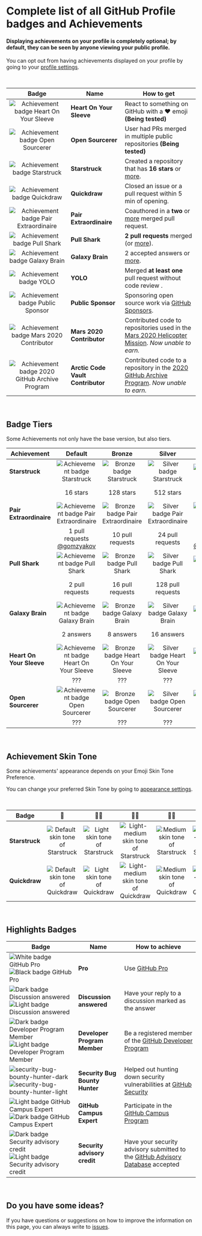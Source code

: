 # Complete list of all GitHub Profile badges and Achievements

#### Displaying achievements on your profile is completely optional; by default, they can be seen by anyone viewing your public profile.

You can opt out from having achievements displayed on your profile by going to your [profile settings](https://github.com/settings).

<br>

| Badge | Name | How to get                                                                                                                                                       |
| :---: | --- |------------------------------------------------------------------------------------------------------------------------------------------------------------------|
| ![Achievement badge Heart On Your Sleeve](https://github.githubassets.com/images/modules/profile/achievements/heart-on-your-sleeve-default.png) | **Heart On Your Sleeve** | React to something on GitHub with a ❤️ emoji **(Being tested)** |
| ![Achievement badge Open Sourcerer](https://github.githubassets.com/images/modules/profile/achievements/open-sourcerer-default.png) | **Open Sourcerer** | User had PRs merged in multiple public repositories **(Being tested)** |
| ![Achievement badge Starstruck](https://github.githubassets.com/images/modules/profile/achievements/starstruck-default.png) | **Starstruck** | Created a repository that has **16 stars** or [more](#badge-tiers).                                                                                              |
| ![Achievement badge Quickdraw](https://github.githubassets.com/images/modules/profile/achievements/quickdraw-default.png) | **Quickdraw** | Closed an issue or a pull request within 5 min of opening.                                                                                                       |
| ![Achievement badge Pair Extraordinaire](https://github.githubassets.com/images/modules/profile/achievements/pair-extraordinaire-default.png) | **Pair Extraordinaire** | Coauthored in a **two** or [more](#badge-tiers) merged pull request.                                                                                             |
| ![Achievement badge Pull Shark](https://github.githubassets.com/images/modules/profile/achievements/pull-shark-default.png) | **Pull Shark** | **2 pull requests** merged (or [more](#badge-tiers)).                                                                                                            |
| ![Achievement badge Galaxy Brain](https://github.githubassets.com/images/modules/profile/achievements/galaxy-brain-default.png) | **Galaxy Brain** | 2 accepted answers or [more](#badge-tiers).                                                                                                                      |
| ![Achievement badge YOLO](https://github.githubassets.com/images/modules/profile/achievements/yolo-default.png) | **YOLO** | Merged **at least one** pull request without code review .                                                                                                       |
| ![Achievement badge Public Sponsor](https://github.githubassets.com/images/modules/profile/achievements/public-sponsor-default.png) | **Public Sponsor** | Sponsoring open source work via [GitHub Sponsors](https://github.com/sponsors).                                                                                  |
| ![Achievement badge Mars 2020 Contributor](https://github.githubassets.com/images/modules/profile/achievements/mars-2020-contributor-default.png) | **Mars 2020 Contributor** | Contributed code to repositories used in the [Mars 2020 Helicopter Mission](https://github.com/readme/featured/nasa-ingenuity-helicopter). *Now unable to earn.* |
| ![Achievement badge 2020 GitHub Archive Program](https://github.githubassets.com/images/modules/profile/achievements/arctic-code-vault-contributor-default.png) | **Arctic Code Vault Contributor** | Contributed code to a repository in the [2020 GitHub Archive Program](https://archiveprogram.github.com/). *Now unable to earn.*                                 |

<br>

## Badge Tiers

Some Achievements not only have the base version, but also tiers.

| Achievement | Default | Bronze | Silver | Gold |
| --- | :---: | :---: | :---: | :---: |
| **Starstruck** | ![Achievement badge Starstruck](https://github.githubassets.com/images/modules/profile/achievements/starstruck-default.png) | ![Bronze badge Starstruck](https://github.githubassets.com/images/modules/profile/achievements/starstruck-bronze.png) | ![Silver badge Starstruck](https://github.githubassets.com/images/modules/profile/achievements/starstruck-silver.png) | ![Gold badge Starstruck](https://github.githubassets.com/images/modules/profile/achievements/starstruck-gold.png) |
| | 16 stars | 128 stars | 512 stars | 4096 stars <br>[@torvalds](https://github.com/torvalds?achievement=starstruck&tab=achievements) |
| **Pair Extraordinaire** | ![Achievement badge Pair Extraordinaire][pe-default] | ![Bronze badge Pair Extraordinaire][pe-bronze] | ![Silver badge Pair Extraordinaire][pe-silver] | ![Gold badge Pair Extraordinaire][pe-gold] |
| | 1 pull requests <br>[@gomzyakov](https://github.com/gomzyakov?achievement=pair-extraordinaire&tab=achievements) | 10 pull requests | 24 pull requests  | 48 pull requests <br>[@Rongronggg9](https://github.com/Rongronggg9?achievement=pair-extraordinaire&tab=achievements) |
| **Pull Shark** | ![Achievement badge Pull Shark][ps-default] | ![Bronze badge Pull Shark][ps-bronze] | ![Silver badge Pull Shark][ps-silver] | ![Gold badge Pull Shark][ps-gold] |
| | 2 pull requests | 16 pull requests | 128 pull requests | 1024 pull requests <br>[@ljharb](https://github.com/ljharb?achievement=pull-shark&tab=achievements) |
| **Galaxy Brain** | ![Achievement badge Galaxy Brain][gb-default] | ![Bronze badge Galaxy Brain][gb-bronze] | ![Silver badge Galaxy Brain][gb-silver] | ![Gold badge Galaxy Brain][gb-gold] |
| | 2 answers | 8 answers | 16 answers | 32 answers <br>[@ljharb](https://github.com/ljharb?achievement=galaxy-brain&tab=achievements) |
| **Heart On Your Sleeve** | ![Achievement badge Heart On Your Sleeve](https://github.githubassets.com/images/modules/profile/achievements/heart-on-your-sleeve-default.png) | ![Bronze badge Heart On Your Sleeve](https://github.githubassets.com/images/modules/profile/achievements/heart-on-your-sleeve-bronze.png) | ![Silver badge Heart On Your Sleeve](https://github.githubassets.com/images/modules/profile/achievements/heart-on-your-sleeve-silver.png) | ![Gold badge Heart On Your Sleeve](https://github.githubassets.com/images/modules/profile/achievements/heart-on-your-sleeve-gold.png) |
| | ??? | ??? | ??? | ??? |
| **Open Sourcerer** | ![Achievement badge Open Sourcerer](https://github.githubassets.com/images/modules/profile/achievements/open-sourcerer-default.png) | ![Bronze badge Open Sourcerer](https://github.githubassets.com/images/modules/profile/achievements/open-sourcerer-bronze.png) | ![Silver badge Open Sourcerer](https://github.githubassets.com/images/modules/profile/achievements/open-sourcerer-silver.png) | ![Gold badge Open Sourcerer](https://github.githubassets.com/images/modules/profile/achievements/open-sourcerer-gold.png) |
| | ??? | ??? | ??? | ??? |


[ss-bronze]: https://github.githubassets.com/images/modules/profile/achievements/starstruck-bronze.png
[ss-silver]: https://github.githubassets.com/images/modules/profile/achievements/starstruck-silver.png
[ss-gold]: https://github.githubassets.com/images/modules/profile/achievements/starstruck-gold.png

[pe-default]: https://github.githubassets.com/images/modules/profile/achievements/pair-extraordinaire-default.png
[pe-bronze]: https://github.githubassets.com/images/modules/profile/achievements/pair-extraordinaire-bronze.png
[pe-silver]: https://github.githubassets.com/images/modules/profile/achievements/pair-extraordinaire-silver.png
[pe-gold]: https://github.githubassets.com/images/modules/profile/achievements/pair-extraordinaire-gold.png

[ps-default]: https://github.githubassets.com/images/modules/profile/achievements/pull-shark-default.png
[ps-bronze]: https://github.githubassets.com/images/modules/profile/achievements/pull-shark-bronze.png
[ps-silver]: https://github.githubassets.com/images/modules/profile/achievements/pull-shark-silver.png
[ps-gold]: https://github.githubassets.com/images/modules/profile/achievements/pull-shark-gold.png

[gb-default]: https://github.githubassets.com/images/modules/profile/achievements/galaxy-brain-default.png
[gb-bronze]: https://github.githubassets.com/images/modules/profile/achievements/galaxy-brain-bronze.png
[gb-silver]: https://github.githubassets.com/images/modules/profile/achievements/galaxy-brain-silver.png
[gb-gold]: https://github.githubassets.com/images/modules/profile/achievements/galaxy-brain-gold.png

<br>

## Achievement Skin Tone

Some achievements' appearance depends on your Emoji Skin Tone Preference.

You can change your preferred Skin Tone by going to [appearance settings](https://github.com/settings/appearance).

<br>

| **Badge** | 👋 | 👋🏻 | 👋🏼 | 👋🏽 | 👋🏾 | 👋🏿 |
| --- | :---: | :---: | :---: | :---: | :---: | :---: |
| **Starstruck** | ![Default skin tone of Starstruck](https://github.githubassets.com/images/modules/profile/achievements/starstruck-default.png) | ![Light skin tone of Starstruck](https://github.githubassets.com/images/modules/profile/achievements/starstruck-default--light.png) | ![Light-medium skin tone of Starstruck](https://github.githubassets.com/images/modules/profile/achievements/starstruck-default--light-medium.png) | ![Medium skin tone of Starstruck](https://github.githubassets.com/images/modules/profile/achievements/starstruck-default--medium.png) | ![Medium-dark skin tone of Starstruck](https://github.githubassets.com/images/modules/profile/achievements/starstruck-default--medium-dark.png) | ![Dark skin tone of Starstruck](https://github.githubassets.com/images/modules/profile/achievements/starstruck-default--dark.png) |
| **Quickdraw** | ![Default skin tone of Quickdraw][q-default] | ![Light skin tone of Quickdraw][q-light] | ![Light-medium skin tone of Quickdraw][q-light-medium] | ![Medium skin tone of Quickdraw][q-medium] | ![Medium-dark skin tone of Quickdraw][q-medium-dark] | ![Dark skin tone of Quickdraw][q-dark] |

[s-light]: https://github.githubassets.com/images/modules/profile/achievements/starstruck-default--light.png
[s-light-medium]: https://github.githubassets.com/images/modules/profile/achievements/starstruck-default--light-medium.png
[s-medium]: https://github.githubassets.com/images/modules/profile/achievements/starstruck-default--medium.png
[s-medium-dark]: https://github.githubassets.com/images/modules/profile/achievements/starstruck-default--medium-dark.png
[s-dark]: https://github.githubassets.com/images/modules/profile/achievements/starstruck-default--dark.png

[q-default]: https://github.githubassets.com/images/modules/profile/achievements/quickdraw-default.png
[q-light]: https://github.githubassets.com/images/modules/profile/achievements/quickdraw-default--light.png
[q-light-medium]: https://github.githubassets.com/images/modules/profile/achievements/quickdraw-default--light-medium.png
[q-medium]: https://github.githubassets.com/images/modules/profile/achievements/quickdraw-default--medium.png
[q-medium-dark]: https://github.githubassets.com/images/modules/profile/achievements/quickdraw-default--medium-dark.png
[q-dark]: https://github.githubassets.com/images/modules/profile/achievements/quickdraw-default--dark.png

<br>

## Highlights Badges

| Badge | Name | How to achieve |
| --- | --- | --- |
| ![White badge GitHub Pro](https://user-images.githubusercontent.com/65187002/173065531-57dbf8b1-7eb7-4d46-81bf-f2d18c7c9112.svg#gh-dark-mode-only)![Black badge GitHub Pro](https://user-images.githubusercontent.com/65187002/173065669-d1fdb5a7-8895-43cc-8dea-72a511a37e86.svg#gh-light-mode-only) | **Pro** | Use [GitHub Pro](https://docs.github.com/en/get-started/learning-about-github/githubs-products#github-pro) |
| ![Dark badge Discussion answered](https://user-images.githubusercontent.com/65187002/173078083-15a75f15-b040-4a92-8d70-561a206d9fd9.svg#gh-dark-mode-only)![Light badge Discussion answered](https://user-images.githubusercontent.com/65187002/173078106-28bea542-4620-46ee-837d-defda3e44ca6.svg#gh-light-mode-only) | **Discussion answered** | Have  your reply to a discussion marked as the answer |
| ![Dark badge Developer Program Member](https://user-images.githubusercontent.com/65187002/173079579-3c393d22-7a13-4e7d-87b8-341fb613d52b.svg#gh-dark-mode-only)![Light badge Developer Program Member](https://user-images.githubusercontent.com/65187002/173079614-33f43a97-1cc2-4228-85e3-ef43836e17c2.svg#gh-light-mode-only) | **Developer Program Member** | Be a registered member of the [GitHub Developer Program](https://docs.github.com/en/developers/overview/github-developer-program) |
| ![security-bug-bounty-hunter-dark](https://user-images.githubusercontent.com/65187002/173081624-93e3cf1f-50b7-45a4-82b7-1954f66368b9.svg#gh-dark-mode-only)![security-bug-bounty-hunter-light](https://user-images.githubusercontent.com/65187002/173081657-e500d72c-9247-44c2-a3d3-2deff30e1ae7.svg#gh-light-mode-only) | **Security Bug Bounty Hunter** | Helped out hunting down security vulnerabilities at [GitHub Security](https://bounty.github.com/) |
| ![Light badge GitHub Campus Expert][gce-dark]![Dark badge GitHub Campus Expert][gce-light] | **GitHub Campus Expert** | Participate in the [GitHub Campus Program](https://education.github.com/experts) |
| ![Dark badge Security advisory credit][SAC-dark]![Light badge Security advisory credit][SAC-light] | **Security advisory credit** | Have your security advisory submitted to the [GitHub Advisory Database](https://github.com/advisories) accepted |

[gce-dark]: https://user-images.githubusercontent.com/65187002/173082819-b3625c23-bfd6-4492-b828-56ed91c45f52.svg#gh-dark-mode-only
[gce-light]: https://user-images.githubusercontent.com/65187002/173082836-08be81fe-13b7-4acf-9096-e5241d76f237.svg#gh-light-mode-only
[SAC-dark]: https://user-images.githubusercontent.com/65187002/173084051-79a0a626-1c1a-4d60-afdf-50ad001d7b21.svg#gh-dark-mode-only
[SAC-light]: https://user-images.githubusercontent.com/65187002/173084071-5f321da2-b2a9-490b-a524-1b21fa384d7e.svg#gh-light-mode-only

<br>

## Do you have some ideas?

If you have questions or suggestions on how to improve the information on this page, you can always write to [issues](https://github.com/github-profile-achievements/english/issues).
